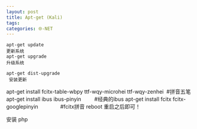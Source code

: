 ```yaml
---
layout: post
title: Apt-get (Kali)
tags: 
categories: 🌐-NET
---
```



	apt-get update 
	更新系统
	apt-get upgrade 
	升级系统

	apt-get dist-upgrade
	 安装更新

apt-get install fcitx-table-wbpy ttf-wqy-microhei ttf-wqy-zenhei  #拼音五笔
apt-get install ibus ibus-pinyin         #经典的ibus
apt-get install fcitx fcitx-googlepinyin               #fcitx拼音
reboot 重启之后即可！



安装 php 




